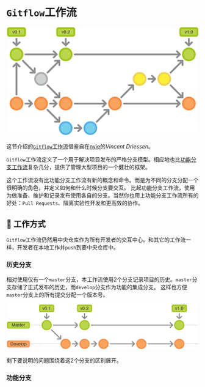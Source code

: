`Gitflow`工作流
============================

![Git Workflows: Gitflow Cycle](images/git-workflows-gitflow.png)

这节介绍的[`Gitflow`工作流](http://nvie.com/posts/a-successful-git-branching-model/)借鉴自在[nvie](http://nvie.com/)的*Vincent Driessen*。

`Gitflow`工作流定义了一个用于解决项目发布的严格分支模型。相应地也比[功能分支工作流](workflow-feature-branch.md)复杂几分，提供了管理大型项目的一个健壮的框架。

这个工作流没有比功能分支工作流有新的概念和命令。而是为不同的分支分配一个很明确的角色，并定义如何和什么时候分支要交互。
比起功能分支工作流，使用为做准备、维护和记录发布使用各自的分支。当然你也用上功能分支工作流所有的好处：`Pull Requests`、隔离实验性开发和更高效的协作。

:beer: 工作方式
---------------------

`Gitflow`工作流仍然用中央仓库作为所有开发者的交互中心。和其它的工作流一样，开发者在本地工作并`push`到要中央仓库中。

### 历史分支

相对使用仅有一个`master`分支，本工作流使用2个分支记录项目的历史。`master`分支存储了正式发布的历史，而`develop`分支作为功能的集成分支。
这样也方便`master`分支上的所有提交分配一个版本号。

![](images/git-workflow-release-cycle-1historical.png)

剩下要说明的问题围绕着这2个分支的区别展开。

### 功能分支
